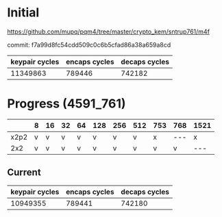 # Initial

https://github.com/mupq/pqm4/tree/master/crypto_kem/sntrup761/m4f

commit: f7a99d8fc54cdd509c0c6b5cfad86a38a659a8cd

|keypair cycles|encaps cycles|decaps cycles|
|---|---|---|
|11349863|789446|742182|

# Progress (4591_761)
|      |8  |16 |32 |64 |128|256|512|753|768|1521|
|------|---|---|---|---|---|---|---|---|---|---|
| x2p2 | v | v | v | v | v | v | v | x |---| x |
| 2x2  | v | v | v | v | v | v | v | v | v |---|

## Current
|keypair cycles|encaps cycles|decaps cycles|
|---|---|---|
|10949355|789441|742180|
